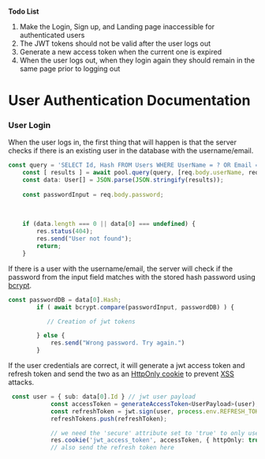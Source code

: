 **Todo List**
1. Make the Login, Sign up, and Landing page inaccessible for authenticated users
2. The JWT tokens should not be valid after the user logs out
3. Generate a new access token when the current one is expired 
4. When the user logs out, when they login again they should remain in the same page prior to logging out

# User Authentication Documentation

### User Login
When the user logs in, the first thing that will happen is that the server checks if there is an existing user in the database with the username/email.
```typescript
const query = 'SELECT Id, Hash FROM Users WHERE UserName = ? OR Email = ? ;';
    const [ results ] = await pool.query(query, [req.body.userName, req.body.email]); 
    const data: User[] = JSON.parse(JSON.stringify(results));
   
    const passwordInput = req.body.password;
    
    
    
    if (data.length === 0 || data[0] === undefined) {
        res.status(404);
        res.send("User not found");
        return;
    }
```

If there is a user with the username/email, the server will check if the password from the input field matches with the stored hash password using [bcrypt](https://www.npmjs.com/package/bcrypt).
```typescript
const passwordDB = data[0].Hash;
        if ( await bcrypt.compare(passwordInput, passwordDB) ) {

           // Creation of jwt tokens

        } else {
            res.send("Wrong password. Try again.")
        }
```

If the user credentials are correct, it will generate a jwt access token and refresh token and send the two as an [HttpOnly cookie](https://owasp.org/www-community/HttpOnly) to prevent [XSS](https://portswigger.net/web-security/cross-site-scripting) attacks.
```typescript
 const user = { sub: data[0].Id } // jwt user payload
            const accessToken = generateAccessToken<UserPayload>(user);
            const refreshToken = jwt.sign(user, process.env.REFRESH_TOKEN_SECRET);
            refreshTokens.push(refreshToken);

            // we need the 'secure' attribute set to 'true' to only use the cookies with HTTPS only
            res.cookie('jwt_access_token', accessToken, { httpOnly: true, sameSite: 'strict' })
            // also send the refresh token here
```


